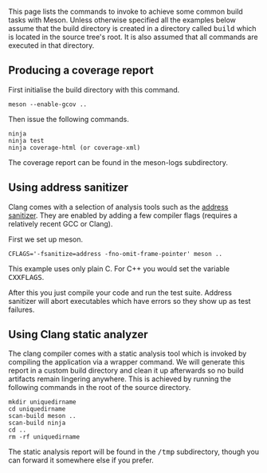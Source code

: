 This page lists the commands to invoke to achieve some common build tasks with Meson. Unless otherwise specified all the examples below assume that the build directory is created in a directory called <tt>build</tt> which is located in the source tree's root. It is also assumed that all commands are executed in that directory.

## Producing a coverage report ##

First initialise the build directory with this command.

    meson --enable-gcov ..

Then issue the following commands.

    ninja
    ninja test
    ninja coverage-html (or coverage-xml)

The coverage report can be found in the meson-logs subdirectory.

## Using address sanitizer ##

Clang comes with a selection of analysis tools such as the [address sanitizer](http://clang.llvm.org/docs/AddressSanitizer.html). They are enabled by adding a few compiler flags (requires a relatively recent GCC or Clang).

First we set up meson.

    CFLAGS='-fsanitize=address -fno-omit-frame-pointer' meson ..

This example uses only plain C. For C++ you would set the variable <tt>CXXFLAGS</tt>.

After this you just compile your code and run the test suite. Address sanitizer will abort executables which have errors so they show up as test failures.

## Using Clang static analyzer ##

The clang compiler comes with a static analysis tool which is invoked by compiling the application via a wrapper command. We will generate this report in a custom build directory and clean it up afterwards so no build artifacts remain lingering anywhere. This is achieved by running the following commands in the root of the source directory.

    mkdir uniquedirname
    cd uniquedirname
    scan-build meson ..
    scan-build ninja
    cd ..
    rm -rf uniquedirname

The static analysis report will be found in the <tt>/tmp</tt> subdirectory, though you can forward it somewhere else if you prefer.
